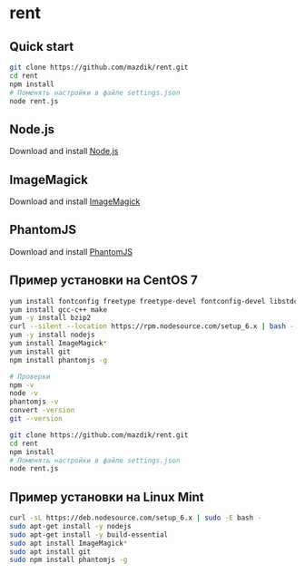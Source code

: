 # rent

## Quick start
```bash
git clone https://github.com/mazdik/rent.git
cd rent
npm install
# Поменять настройки в файле settings.json
node rent.js
```

## Node.js
Download and install [Node.js](https://nodejs.org)

## ImageMagick
Download and install [ImageMagick](http://www.imagemagick.org/)

## PhantomJS
Download and install [PhantomJS](http://phantomjs.org/)

## Пример установки на CentOS 7
```bash
yum install fontconfig freetype freetype-devel fontconfig-devel libstdc++
yum install gcc-c++ make
yum -y install bzip2
curl --silent --location https://rpm.nodesource.com/setup_6.x | bash -
yum -y install nodejs
yum install ImageMagick*
yum install git
npm install phantomjs -g

# Проверки
npm -v
node -v
phantomjs -v
convert -version
git --version

git clone https://github.com/mazdik/rent.git
cd rent
npm install
# Поменять настройки в файле settings.json
node rent.js
```
## Пример установки на Linux Mint
```bash
curl -sL https://deb.nodesource.com/setup_6.x | sudo -E bash -
sudo apt-get install -y nodejs
sudo apt-get install -y build-essential
sudo apt install ImageMagick*
sudo apt install git
sudo npm install phantomjs -g
```
